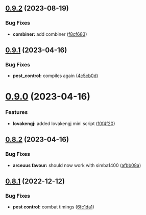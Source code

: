 ## [0.9.2](https://github.com/Torwent/wasp-mini/compare/v0.9.1...v0.9.2) (2023-08-19)


### Bug Fixes

* **combiner:** add combiner ([f8cf683](https://github.com/Torwent/wasp-mini/commit/f8cf683cd59c422964fdc96fa68c091b7f2259b2))



## [0.9.1](https://github.com/Torwent/wasp-mini/compare/v0.9.0...v0.9.1) (2023-04-16)


### Bug Fixes

* **pest_control:** compiles again ([4c5cb0d](https://github.com/Torwent/wasp-mini/commit/4c5cb0d5702b4418b229d5eadef1bbdb40754b52))



# [0.9.0](https://github.com/Torwent/wasp-mini/compare/v0.8.2...v0.9.0) (2023-04-16)


### Features

* **lovakengj:** added lovakengj mini script ([f0f4f20](https://github.com/Torwent/wasp-mini/commit/f0f4f2064739bf7a6e9d1f99471f3f632b67e27f))



## [0.8.2](https://github.com/Torwent/wasp-mini/compare/v0.8.1...v0.8.2) (2023-04-16)


### Bug Fixes

* **arceuus favour:** should now work with simba1400 ([afbb08a](https://github.com/Torwent/wasp-mini/commit/afbb08ae1a28e0f216e883ea42df9e84bd18d70b))



## [0.8.1](https://github.com/Torwent/wasp-mini/compare/v0.8.0...v0.8.1) (2022-12-12)


### Bug Fixes

* **pest control:** combat timings ([6fc1da1](https://github.com/Torwent/wasp-mini/commit/6fc1da10f961d7b09c0c669d1e7dea17fbaa22f9))



